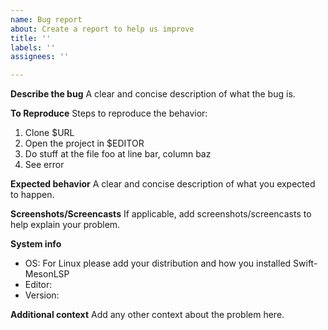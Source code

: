 ```yaml
---
name: Bug report
about: Create a report to help us improve
title: ''
labels: ''
assignees: ''

---
```


**Describe the bug**
A clear and concise description of what the bug is.

**To Reproduce**
Steps to reproduce the behavior:
1. Clone $URL
2. Open the project in $EDITOR
3. Do stuff at the file foo at line bar, column baz
4. See error

**Expected behavior**
A clear and concise description of what you expected to happen.

**Screenshots/Screencasts**
If applicable, add screenshots/screencasts to help explain your problem.

**System info**
 - OS: For Linux please add your distribution and how you installed Swift-MesonLSP
 - Editor: 
 - Version:

**Additional context**
Add any other context about the problem here.

